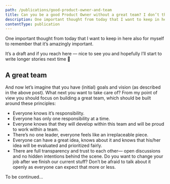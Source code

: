 ```yaml
---
path: /publications/good-product-owner-and-team
title: Can you be a good Product Owner without a great team? I don’t think so.
description: One important thought from today that I want to keep in here also for myself to remember that it’s amazingly important.
contentType: publication
---
```


One important thought from today that I want to keep in here also for myself to remember that it’s amazingly important.

It’s a draft and if you reach here — nice to see you and hopefully I’ll start to write longer stories next time 🤞

## A great team

And now let’s imagine that you have (initial) goals and vision (as described in the above post). What next you want to take care of?
From my point of view you should focus on building a great team, which should be built around these principles:

- Everyone knows it’s responsibility.
- Everyone has only one responsibility at a time.
- Everyone knows that they will develop within this team and will be proud to work within a team.
- There’s no one leader, everyone feels like an irreplaceable piece.
- Everyone can have a great idea, knows about it and knows that his/her idea will be evaluated and prioritized fairly.
- There are full transparency and trust to each other— open discussions and no hidden intentions behind the scene. Do you want to change your job after we finish our current stuff? Don’t be afraid to talk about it openly as everyone can expect that more or less.

To be continued...

